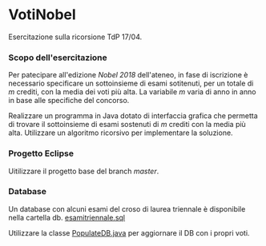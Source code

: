 # VotiNobel
Esercitazione sulla ricorsione TdP 17/04.

### Scopo dell'esercitazione

Per patecipare all'edizione *Nobel 2018* dell'ateneo, in fase di iscrizione è necessario specificare un sottoinsieme di esami
sotitenuti, per un totale di *m* crediti, con la media dei voti più alta. La variabile *m* varia di anno in anno in base alle
specifiche del concorso.

Realizzare un programma in Java dotato di interfaccia grafica che permetta di trovare il sottoinsieme di esami sostenuti di *m*
crediti con la media più alta. Utilizzare un algoritmo ricorsivo per implementare la soluzione.

### Progetto Eclipse

Uitilizzare il progetto base del branch *master*.

### Database

Un database con alcuni esami del croso di laurea triennale è disponibile nella cartella db.
[esamitriennale.sql](https://github.com/TdP-2018/VotiNobel/raw/master/VotiNobel/db/esamitriennale.sql)

Utilizzare la classe [PopulateDB.java](https://github.com/TdP-2018/VotiNobel/blob/master/VotiNobel/src/it/polito/tdp/dao/PopulateDB.java)
per aggiornare il DB con i propri voti.
